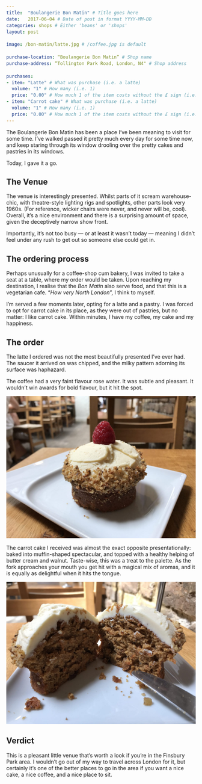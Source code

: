 ```yaml
---
title:  "Boulangerie Bon Matin" # Title goes here
date:   2017-06-04 # Date of post in format YYYY-MM-DD 
categories: shops # Either 'beans' or 'shops'
layout: post

image: /bon-matin/latte.jpg # /coffee.jpg is default

purchase-location: “Boulangerie Bon Matin” # Shop name
purchase-address: “Tollington Park Road, London, N4" # Shop address

purchases:
- item: "Latte" # What was purchase (i.e. a latte)  
  volume: "1" # How many (i.e. 1)
  price: "0.00" # How much 1 of the item costs without the £ sign (i.e. 3.50)
- item: "Carrot cake" # What was purchase (i.e. a latte)  
  volume: "1" # How many (i.e. 1)
  price: "0.00" # How much 1 of the item costs without the £ sign (i.e. 3.50)
---
```


The Boulangerie Bon Matin has been a place I’ve been meaning to visit for some time. I’ve walked passed it pretty much every day for some time now, and keep staring through its window drooling over the pretty cakes and pastries in its windows. 

Today, I gave it a go.

## The Venue

The venue is interestingly presented. Whilst parts of it scream warehouse-chic, with theatre-style lighting rigs and spotlights, other parts look very 1960s. (For reference, wicker chairs were never, and never will be, cool). Overall, it’s a nice environment and there is a surprising amount of space, given the deceptively narrow show front.

Importantly, it’s not too busy — or at least it wasn’t today — meaning I didn’t feel under any rush to get out so someone else could get in.

## The ordering process

Perhaps unusually for a coffee-shop cum bakery, I was invited to take a seat at a table, where my order would be taken. Upon reaching my destination, I realise that the *Bon Matin* also serve food, and that this is a vegetarian cafe. “*How very North London*”, I think to myself.

I’m served a few moments later, opting for a latte and a pastry. I was forced to opt for carrot cake in its place, as they were out of pastries, but no matter: I like carrot cake. Within minutes, I have my coffee, my cake and my happiness.

## The order

The latte I ordered was not the most beautifully presented I’ve ever had. The saucer it arrived on was chipped, and the milky pattern adorning its surface was haphazard. 

The coffee had a very faint flavour rose water. It was subtle and pleasant. It wouldn’t win awards for bold flavour, but it hit the spot.

![Carrot cake](/assets/images/bon-matin/cake.jpg "Carrot cake")

The carrot cake I received was almost the exact opposite presentationally: baked into muffin-shaped spectacular, and topped with a healthy helping of butter cream and walnut. Taste-wise, this was a treat to the palette. As the fork approaches your mouth you get hit with a magical mix of aromas, and it is equally as delightful when it hits the tongue. 

![Carrot cake](/assets/images/bon-matin/cake-2.jpg "Carrot cake")

## Verdict

This is a pleasant little venue that’s worth a look if you’re in the Finsbury Park area. I wouldn’t go out of my way to travel across London for it, but certainly it’s one of the better places to go in the area if you want a nice cake, a nice coffee, and a nice place to sit.
